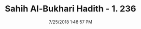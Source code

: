---
title        : "Sahih Al-Bukhari Hadith - 1. 236"
date         : 7/25/2018 1:48:57 PM
draft        : false
type         : "hadith"
layout       : "hadith"
BookCode     : "SHB"
VolumeNumber : "1"
HadithNumber : "236"
categories  :  ["Ablution-Impure things falling in foodstuffs and water"]
tags  :  ["Maimuna"]
---